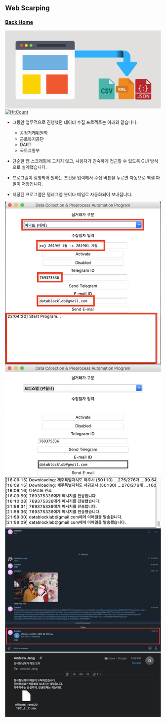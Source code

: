 ## Web Scarping

### [Back Home](https://github.com/boys-be-ambitious/TIL)

![web-scraping-diagram](../images/scraping_0.png)
[![HitCount](http://hits.dwyl.io/boys-be-ambitious//Scraping.svg)](http://hits.dwyl.io/boys-be-ambitious//Scraping)


- 그동안 업무적으로 진행했던 데이터 수집 프로젝트는 아래와 같습니다.
    - 공정거래위원회
    - 근로복지공단
    - DART
    - 국토교통부

- 단순한 웹 스크래핑에 그치지 않고, 사용자가 친숙하게 접근할 수 있도록 GUI 방식으로 설계했습니다.
- 프로그램이 실행되어 원하는 조건을 입력해서 수집 버튼을 누르면 자동으로 엑셀 파일이 저장됩니다.
- 저장된 프로그램은 텔레그램 봇이나 메일로 자동화되어 보내집니다.

![web-scraping-1](../images/scraping_1.png)
![web-scraping-2](../images/scraping_2.png)
![web-scraping-3](../images/scraping_3.png)
![web-scraping-4](../images/scraping_4.png)